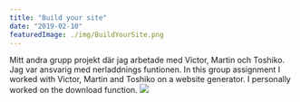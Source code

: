 ```yaml
---
title: "Build your site"
date: "2019-02-10"
featuredImage: ./img/BuildYourSite.png
---
```


Mitt andra grupp projekt där jag arbetade med Victor, Martin och Toshiko. Jag var ansvarig med nerladdnings funtionen.
In this group assignment I worked with Victor, Martin and Toshiko on a website generator. I personally worked on the download function.
<a href="https://tocico.github.io/bys.github.io/" target="_blank">
<img src="/img/BuildYourSite.png" frameborder="0" allowfullscreen>
</a>